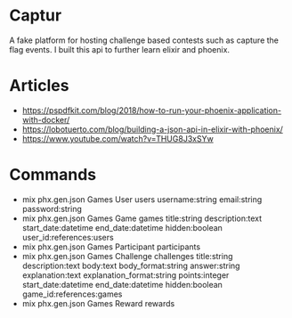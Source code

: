 # Captur

A fake platform for hosting challenge based contests such as capture the flag events. I built this api to further learn elixir and phoenix.

# Articles

  *  https://pspdfkit.com/blog/2018/how-to-run-your-phoenix-application-with-docker/
  *  https://lobotuerto.com/blog/building-a-json-api-in-elixir-with-phoenix/
  *  https://www.youtube.com/watch?v=THUG8J3xSYw

# Commands
  
  * mix phx.gen.json Games User users username:string email:string password:string
  * mix phx.gen.json Games Game games title:string description:text start_date:datetime end_date:datetime hidden:boolean user_id:references:users
  * mix phx.gen.json Games Participant participants
  * mix phx.gen.json Games Challenge challenges title:string description:text body:text body_format:string answer:string explanation:text explanation_format:string points:integer start_date:datetime end_date:datetime hidden:boolean game_id:references:games
  * mix phx.gen.json Games Reward rewards


